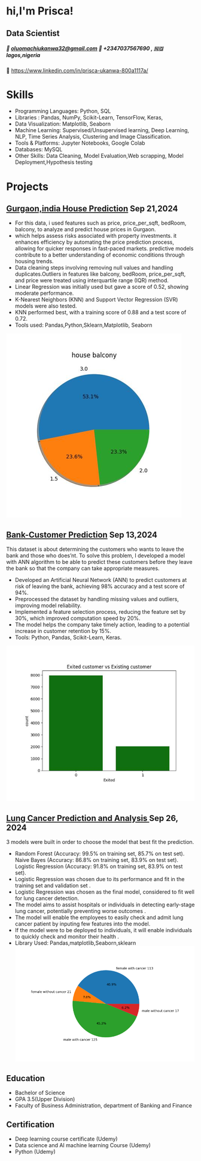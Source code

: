 # hi,I'm Prisca!
## Data Scientist
##### 📧 oluomachiukanwa32@gmail.com   📱 +2347037567690 , 🇳🇬 lagos,nigeria 
🔗 https://www.linkedin.com/in/prisca-ukanwa-800a1117a/

# Skills
- Programming Languages: Python, SQL
- Libraries : Pandas, NumPy, Scikit-Learn, TensorFlow, Keras, 
- Data Visualization: Matplotlib, Seaborn
- Machine Learning: Supervised/Unsupervised learning, Deep Learning, NLP, Time Series Analysis, Clustering and Image Classification.
- Tools & Platforms: Jupyter Notebooks, Google Colab
- Databases: MySQL
- Other Skills: Data Cleaning, Model Evaluation,Web scrapping, Model Deployment,Hypothesis testing

# Projects
## [Gurgaon,india House Prediction](Pritex32/Gurgoan-house-price-prediction (github.com))                      Sep 21,2024
- For this data, i used features such as  price, price_per_sqft, bedRoom, balcony, to analyze and predict house prices in Gurgaon.
- which helps assess risks associated with property investments. it enhances efficiency by automating the price prediction process, allowing for quicker responses in fast-paced markets. predictive models contribute to a better understanding of economic conditions through housing trends.
- Data cleaning steps involving  removing null values and handling duplicates.Outliers in features like balcony, bedRoom, price_per_sqft, and price were treated using interquartile range (IQR) method.
-	Linear Regression was initially used but gave a score of 0.52, showing moderate performance.
- K-Nearest Neighbors (KNN) and Support Vector Regression (SVR) models were also tested.
- KNN performed best, with a training score of 0.88 and a test score of 0.72.
-	Tools used: Pandas,Python,Sklearn,Matplotlib, Seaborn


![](https://github.com/Pritex32/prisca.github.io/blob/main/house%20trend%20pie.jpg)

## [Bank-Customer Prediction]( Pritex32/pritex_project (github.com))                                             Sep 13,2024
This dataset is about determining the customers who wants to leave the bank and those who does’nt. To solve this problem, I developed a model with ANN algorithm to be able to predict these customers before they leave the bank so that the company can take appropriate measures.
- Developed an Artificial Neural Network (ANN) to predict customers at risk of leaving the bank, achieving 98% accuracy and a test score of 94%.
-	Preprocessed the dataset by handling missing values and outliers, improving model reliability.
-	Implemented a feature selection process, reducing the feature set by 30%, which improved computation speed by 20%.
-	The model helps the company take timely action, leading to a potential increase in customer retention by 15%.
-	Tools: Python, Pandas, Scikit-Learn, Keras.


![](https://github.com/Pritex32/prisca.github.io/blob/main/bank%20customer.jpg)



## [Lung Cancer Prediction and Analysis ](https://github.com/Pritex32/lung-cancer-prediction)                                Sep 26, 2024

3 models were built in order to choose the model that best fit the prediction.
- Random Forest (Accuracy: 99.5% on training set, 85.7% on test set). Naive Bayes (Accuracy: 86.8% on
training set, 83.9% on test set). Logistic Regression (Accuracy: 91.8% on training set, 83.9% on test set).
- Logistic Regression was chosen due to its performance and fit in the training set and validation set .
- Logistic Regression was chosen as the final model, considered to fit well for lung cancer detection.
- The model aims to assist hospitals or individuals in detecting early-stage lung cancer, potentially preventing
worse outcomes .
- The model will enable the employees to easily check and admit lung cancer patient by inputing few features
into the model.
- If the model were to be deployed to individuals, it will enable individuals to quickly check and monitor their
health .
- Library Used: Pandas,matplotlib,Seaborn,sklearn
![](https://github.com/Pritex32/lung-cancer-prediction/blob/main/cancer%20patient.png)


## Education
- Bachelor of Science                                                                             
- GPA 3.5(Upper Division)
- Faculty of Business Administration, department of Banking and Finance

## Certification                                                                           
- Deep learning course certificate (Udemy)
- Data science and AI machine learning Course (Udemy)
- Python (Udemy)


